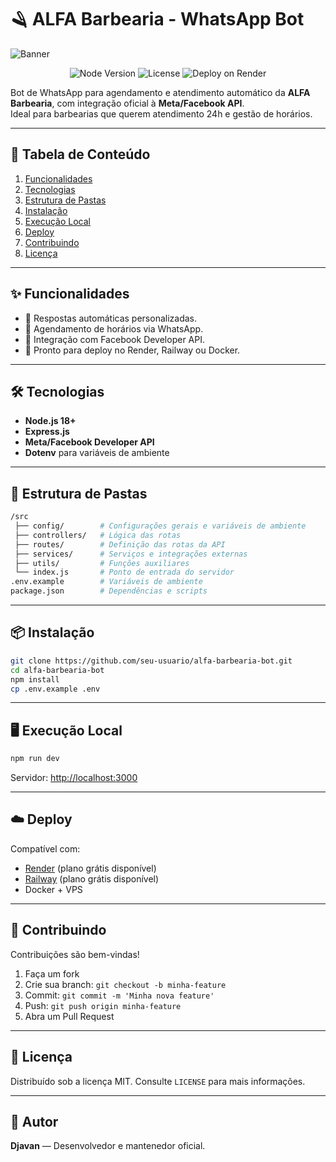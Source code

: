 # 🪒 ALFA Barbearia - WhatsApp Bot  
![Banner](https://via.placeholder.com/1000x200?text=ALFA+Barbearia+Bot)  

<p align="center">
  <img src="https://img.shields.io/node/v/18" alt="Node Version">
  <img src="https://img.shields.io/github/license/seu-usuario/alfa-barbearia-bot" alt="License">
  <img src="https://img.shields.io/badge/deploy-Render-blue" alt="Deploy on Render">
</p>

Bot de WhatsApp para agendamento e atendimento automático da **ALFA Barbearia**, com integração oficial à **Meta/Facebook API**.  
Ideal para barbearias que querem atendimento 24h e gestão de horários.

---

## 📑 Tabela de Conteúdo
1. [Funcionalidades](#-funcionalidades)  
2. [Tecnologias](#-tecnologias)  
3. [Estrutura de Pastas](#-estrutura-de-pastas)  
4. [Instalação](#-instalação)  
5. [Execução Local](#️-execução-local)  
6. [Deploy](#-deploy)  
7. [Contribuindo](#-contribuindo)  
8. [Licença](#-licença)  

---

## ✨ Funcionalidades
- 🤖 Respostas automáticas personalizadas.  
- 📅 Agendamento de horários via WhatsApp.  
- 📲 Integração com Facebook Developer API.  
- 🚀 Pronto para deploy no Render, Railway ou Docker.  

---

## 🛠 Tecnologias
- **Node.js 18+**  
- **Express.js**  
- **Meta/Facebook Developer API**  
- **Dotenv** para variáveis de ambiente  

---

## 📂 Estrutura de Pastas
```bash
/src
 ├── config/        # Configurações gerais e variáveis de ambiente
 ├── controllers/   # Lógica das rotas
 ├── routes/        # Definição das rotas da API
 ├── services/      # Serviços e integrações externas
 ├── utils/         # Funções auxiliares
 └── index.js       # Ponto de entrada do servidor
.env.example        # Variáveis de ambiente
package.json        # Dependências e scripts
```

---

## 📦 Instalação
```bash
git clone https://github.com/seu-usuario/alfa-barbearia-bot.git
cd alfa-barbearia-bot
npm install
cp .env.example .env
```

---

## 🖥️ Execução Local
```bash
npm run dev
```
Servidor: [http://localhost:3000](http://localhost:3000)

---

## ☁️ Deploy
Compatível com:  
- [Render](https://render.com) (plano grátis disponível)  
- [Railway](https://railway.app) (plano grátis disponível)  
- Docker + VPS  

---

## 🤝 Contribuindo
Contribuições são bem-vindas!  
1. Faça um fork  
2. Crie sua branch: `git checkout -b minha-feature`  
3. Commit: `git commit -m 'Minha nova feature'`  
4. Push: `git push origin minha-feature`  
5. Abra um Pull Request  

---

## 📜 Licença
Distribuído sob a licença MIT. Consulte `LICENSE` para mais informações.

---

## 👤 Autor
**Djavan** — Desenvolvedor e mantenedor oficial.  
